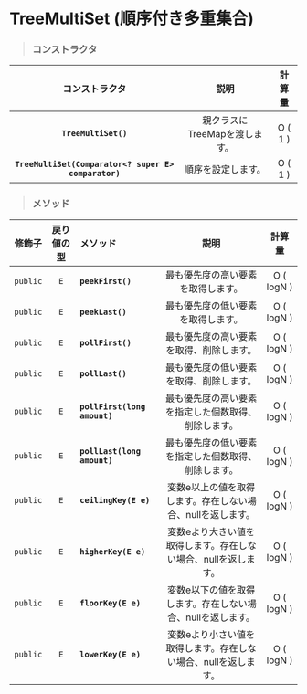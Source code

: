 # TreeMultiSet (順序付き多重集合)
> ### コンストラクタ
|コンストラクタ|説明|計算量|
|:---:|:---:|:---:|
|**`TreeMultiSet()`**|親クラスにTreeMapを渡します。|O ( 1 )|
|**`TreeMultiSet(Comparator<? super E> comparator)`**|順序を設定します。|O ( 1 )|
> ### メソッド
|修飾子|戻り値の型|メソッド|説明|計算量|
|:---:|:---:|:---|:---:|:---:|
|`public`|`E`|**`peekFirst() `**|最も優先度の高い要素を取得します。|O ( logN )|
|`public`|`E`|**`peekLast()`**|最も優先度の低い要素を取得します。|O ( logN )|
|`public`|`E`|**`pollFirst()`**|最も優先度の高い要素を取得、削除します。|O ( logN )|
|`public`|`E`|**`pollLast()`**|最も優先度の低い要素を取得、削除します。|O ( logN )|
|`public`|`E`|**`pollFirst(long amount)`**|最も優先度の高い要素を指定した個数取得、削除します。|O ( logN )|
|`public`|`E`|**`pollLast(long amount)`**|最も優先度の低い要素を指定した個数取得、削除します。|O ( logN )|
|`public`|`E`|**`ceilingKey(E e)`**|変数e以上の値を取得します。存在しない場合、nullを返します。|O ( logN )|
|`public`|`E`|**`higherKey(E e)`**|変数eより大きい値を取得します。存在しない場合、nullを返します。|O ( logN )|
|`public`|`E`|**`floorKey(E e)`**|変数e以下の値を取得します。存在しない場合、nullを返します。|O ( logN )|
|`public`|`E`|**`lowerKey(E e)`**|変数eより小さい値を取得します。存在しない場合、nullを返します。|O ( logN )|
